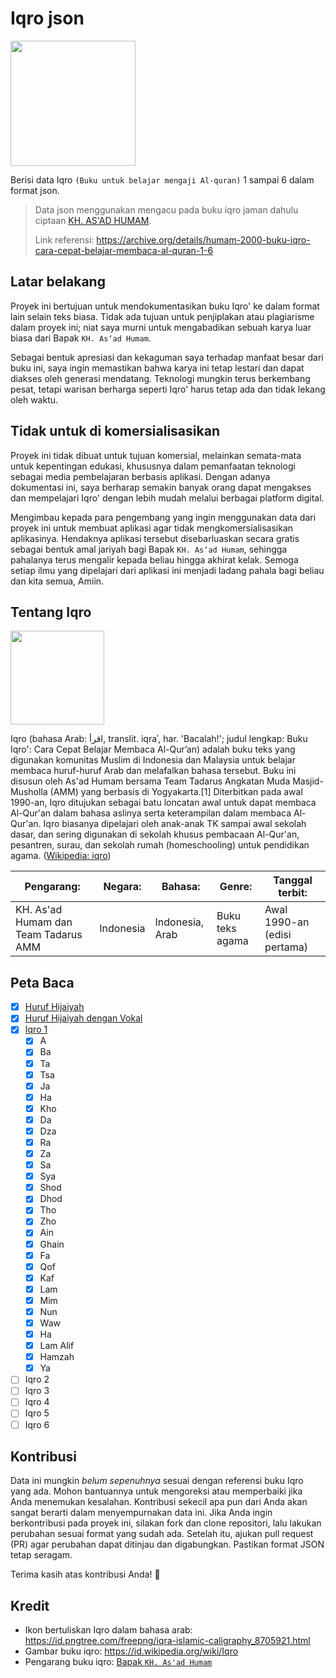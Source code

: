 # Iqro json
<img src="https://github.com/user-attachments/assets/9a0230b8-234a-4fca-96fa-7e48777f8595" width="200" />

Berisi data Iqro `(Buku untuk belajar mengaji Al-quran)` 1 sampai 6 dalam format json.

> Data json menggunakan mengacu pada buku iqro jaman dahulu ciptaan [KH. AS'AD HUMAM](https://id.wikipedia.org/wiki/As%27ad_Humam).
> 
> Link referensi: https://archive.org/details/humam-2000-buku-iqro-cara-cepat-belajar-membaca-al-quran-1-6

## Latar belakang
Proyek ini bertujuan untuk mendokumentasikan buku Iqro' ke dalam format lain selain teks biasa. Tidak ada tujuan untuk penjiplakan atau plagiarisme dalam proyek ini; niat saya murni untuk mengabadikan sebuah karya luar biasa dari Bapak `KH. As‘ad Humam`.

Sebagai bentuk apresiasi dan kekaguman saya terhadap manfaat besar dari buku ini, saya ingin memastikan bahwa karya ini tetap lestari dan dapat diakses oleh generasi mendatang. Teknologi mungkin terus berkembang pesat, tetapi warisan berharga seperti Iqro' harus tetap ada dan tidak lekang oleh waktu.

## Tidak untuk di komersialisasikan
Proyek ini tidak dibuat untuk tujuan komersial, melainkan semata-mata untuk kepentingan edukasi, khususnya dalam pemanfaatan teknologi sebagai media pembelajaran berbasis aplikasi. Dengan adanya dokumentasi ini, saya berharap semakin banyak orang dapat mengakses dan mempelajari Iqro' dengan lebih mudah melalui berbagai platform digital.

Mengimbau kepada para pengembang yang ingin menggunakan data dari proyek ini untuk membuat aplikasi agar tidak mengkomersialisasikan aplikasinya. Hendaknya aplikasi tersebut disebarluaskan secara gratis sebagai bentuk amal jariyah bagi Bapak `KH. As‘ad Humam`, sehingga pahalanya terus mengalir kepada beliau hingga akhirat kelak. Semoga setiap ilmu yang dipelajari dari aplikasi ini menjadi ladang pahala bagi beliau dan kita semua, Amiin.

## Tentang Iqro
<img src="https://upload.wikimedia.org/wikipedia/id/7/7a/Cover_of_Iqro.jpg" height="150" />

Iqro (bahasa Arab: اقرأ, translit. iqraʾ, har. 'Bacalah!'; judul lengkap: Buku Iqro': Cara Cepat Belajar Membaca Al-Qur’an) adalah buku teks yang digunakan komunitas Muslim di Indonesia dan Malaysia untuk belajar membaca huruf-huruf Arab dan melafalkan bahasa tersebut. Buku ini disusun oleh As'ad Humam bersama Team Tadarus Angkatan Muda Masjid-Musholla (AMM) yang berbasis di Yogyakarta.[1] Diterbitkan pada awal 1990-an, Iqro ditujukan sebagai batu loncatan awal untuk dapat membaca Al-Qur'an dalam bahasa aslinya serta keterampilan dalam membaca Al-Qur'an. Iqro biasanya dipelajari oleh anak-anak TK sampai awal sekolah dasar, dan sering digunakan di sekolah khusus pembacaan Al-Qur'an, pesantren, surau, dan sekolah rumah (homeschooling) untuk pendidikan agama. ([Wikipedia: iqro](https://id.wikipedia.org/wiki/Iqro))

| **Pengarang:** | **Negara:** |  **Bahasa:** | **Genre:** | **Tanggal terbit:** |
| -------------- | ----------- | ------------ | ---------- | ------------------- |
| KH. As'ad Humam dan Team Tadarus AMM |  Indonesia | Indonesia, Arab | Buku teks agama | Awal 1990-an (edisi pertama) |

## Peta Baca
- [x] [Huruf Hijaiyah](https://github.com/dyazincahya/iqro-json/blob/main/hijaiyah-letters.json)
- [x] [Huruf Hijaiyah dengan Vokal](https://github.com/dyazincahya/iqro-json/blob/main/hijaiyah-letters-with-vowels.json)
- [x] [Iqro 1](https://github.com/dyazincahya/iqro-json/tree/main/iqro/iqro-1)
    - [x] A
    - [x] Ba
    - [x] Ta
    - [x] Tsa
    - [x] Ja
    - [x] Ha
    - [x] Kho
    - [x] Da
    - [x] Dza
    - [x] Ra
    - [x] Za
    - [x] Sa
    - [x] Sya
    - [x] Shod
    - [x] Dhod
    - [x] Tho
    - [x] Zho
    - [x] Ain
    - [x] Ghain
    - [x] Fa
    - [x] Qof
    - [x] Kaf
    - [x] Lam
    - [x] Mim
    - [x] Nun
    - [x] Waw
    - [x] Ha
    - [x] Lam Alif
    - [x] Hamzah
    - [x] Ya
- [ ] Iqro 2
- [ ] Iqro 3
- [ ] Iqro 4
- [ ] Iqro 5
- [ ] Iqro 6

## Kontribusi
Data ini mungkin *belum sepenuhnya* sesuai dengan referensi buku Iqro yang ada. Mohon bantuannya untuk mengoreksi atau memperbaiki jika Anda menemukan kesalahan. Kontribusi sekecil apa pun dari Anda akan sangat berarti dalam menyempurnakan data ini. Jika Anda ingin berkontribusi pada proyek ini, silakan fork dan clone repositori, lalu lakukan perubahan sesuai format yang sudah ada. Setelah itu, ajukan pull request (PR) agar perubahan dapat ditinjau dan digabungkan. Pastikan format JSON tetap seragam.

Terima kasih atas kontribusi Anda! 🚀

## Kredit
- Ikon bertuliskan Iqro dalam bahasa arab: https://id.pngtree.com/freepng/iqra-islamic-caligraphy_8705921.html
- Gambar buku iqro: https://id.wikipedia.org/wiki/Iqro
- Pengarang buku iqro: [Bapak `KH. As'ad Humam`](https://id.wikipedia.org/wiki/As%27ad_Humam)
